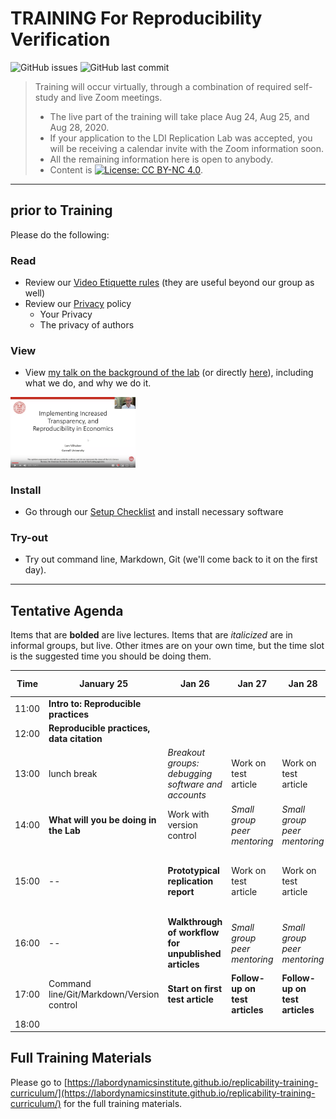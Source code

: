 TRAINING For Reproducibility Verification
=========================================


![GitHub issues](https://img.shields.io/github/issues-raw/labordynamicsinstitute/replicability-training.svg?style=flat) ![GitHub last commit](https://img.shields.io/github/last-commit/labordynamicsinstitute/replicability-training.svg?style=flat)

> Training will occur virtually, through a combination of required self-study and live Zoom meetings. 
> - The live part of the training will take place Aug 24, Aug 25, and Aug 28, 2020.
> - If your application to the LDI Replication Lab was accepted,  you will be receiving a calendar invite with the Zoom information soon. 
> - All the remaining information here is open to anybody. 
> - Content is [![License: CC BY-NC 4.0](https://licensebuttons.net/l/by-nc/4.0/80x15.png)](https://creativecommons.org/licenses/by-nc/4.0/).

---

prior to Training
------

Please do the following:

### Read 

- Review our [Video Etiquette rules](https://github.com/labordynamicsinstitute/replicability-training/wiki/Videoconferencing-Rules-and-Etiquette) (they are useful beyond our group as well)
- Review our [Privacy](Privacy.md) policy
  - Your Privacy
  - The privacy of authors

### View

- View [my talk on the background of the lab](https://www.projecttier.org/fellowships-and-workshops/weekly-webcast-leaders-research-transparency/replication-and-reproducibility-social-sciences-and-statistics-context-concerns-and-concrete-measures/) (or directly [here](https://www.youtube.com/watch?v=rLoeNzOApFk)), including what we do, and why we do it. 

<img alt="Youtube video" src="../images/RR_in_Social_Sciences_Statistics_Youtube20200320.png" width="200px">

### Install

- Go through our [Setup Checklist](setup_checklist.md) and install necessary software

### Try-out

- Try out command line, Markdown, Git (we'll come back to it on the first day).

---

Tentative Agenda
----------------

Items that are **bolded** are live lectures. Items that are *italicized* are in informal groups, but live. Other itmes are on your own time, but the time slot is the suggested time you should be doing them. 



| Time  |  January 25                                | Jan 26                                                 | Jan 27                        | Jan 28                       | Jan 29                            |
|-------|--------------------------------------------|--------------------------------------------------------|-------------------------------|------------------------------|-----------------------------------|
| 11:00 |  **Intro to: Reproducible practices**      |                                                        |                               |                              |                                   |
| 12:00 |  **Reproducible practices, data citation** |                                                        |                               |                              |                                   |
| 13:00 |  lunch break                               | *Breakout groups: debugging software and accounts*     | Work on test article          |Work on test article          | Work on test article 3            |
| 14:00 |  **What will you be doing in the Lab**     | Work with version control                              | *Small group peer mentoring*  |*Small group peer mentoring*  | Work on test article 3            |
| 15:00 |  --                                        | **Prototypical replication report**                    | Work on test article          |Work on test article          | **Wrap-up of first week, next steps** |
| 16:00 |  --                                        | **Walkthrough of workflow for unpublished articles**   | *Small group peer mentoring*  |*Small group peer mentoring*  |                                   |
| 17:00 |  Command line/Git/Markdown/Version control | **Start on first test article**                        | **Follow-up on test articles**|**Follow-up on test articles**|                                   |
| 18:00 |                                            |                                                        |                               |                              |                                   |

Full Training Materials
----------------------

Please go to [https://labordynamicsinstitute.github.io/replicability-training-curriculum/](https://labordynamicsinstitute.github.io/replicability-training-curriculum/) for the full training materials.